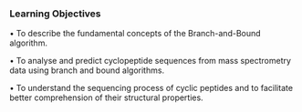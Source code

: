### Learning Objectives

•	To describe the fundamental concepts of the Branch-and-Bound algorithm.

•	To analyse and predict cyclopeptide sequences from mass spectrometry data using branch and bound algorithms.

•	To understand the sequencing process of cyclic peptides and to facilitate better comprehension of their structural properties. 

